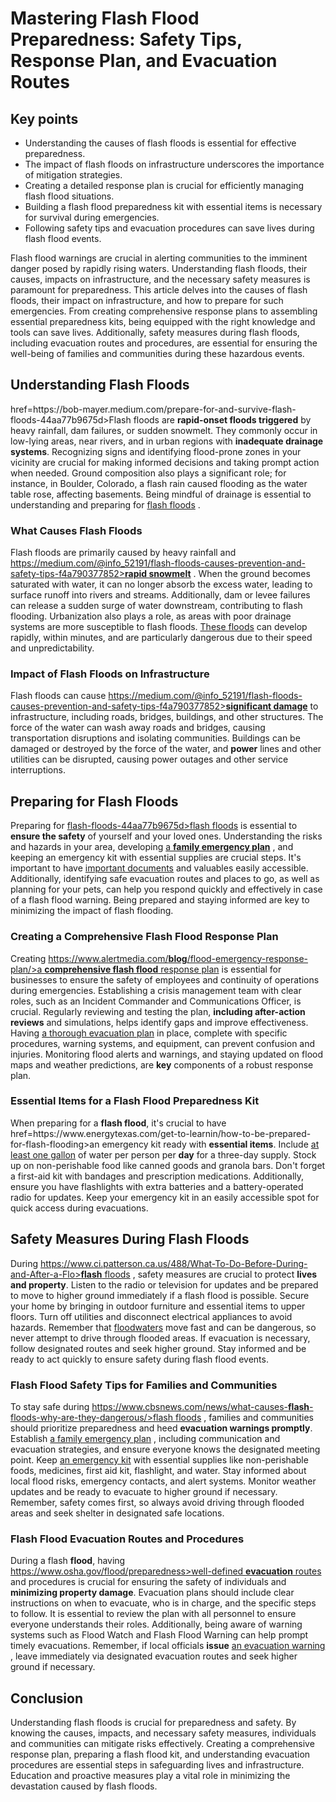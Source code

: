 # Mastering Flash Flood Preparedness: Safety Tips, Response Plan, and Evacuation Routes

<!-- wp:heading -->
<h2 class="wp-block-heading">Key points</h2>
<!-- /wp:heading -->
<!-- wp:list -->
<ul class="wp-block-list">
<!-- wp:list-item -->
<li>Understanding the causes of flash floods is essential for effective preparedness.</li>
<!-- /wp:list-item -->
<!-- wp:list-item -->
<li>The impact of flash floods on infrastructure underscores the importance of mitigation strategies.</li>
<!-- /wp:list-item -->
<!-- wp:list-item -->
<li>Creating a detailed response plan is crucial for efficiently managing flash flood situations.</li>
<!-- /wp:list-item -->
<!-- wp:list-item -->
<li>Building a flash flood preparedness kit with essential items is necessary for survival during emergencies.</li>
<!-- /wp:list-item -->
<!-- wp:list-item -->
<li>Following safety tips and evacuation procedures can save lives during flash flood events.</li>
<!-- /wp:list-item -->
</ul>
<!-- /wp:list -->



<!-- wp:paragraph -->
<p>Flash flood warnings are crucial in alerting communities to the imminent danger posed by rapidly rising waters. Understanding flash floods, their causes, impacts on infrastructure, and the necessary safety measures is paramount for preparedness. This article delves into the causes of flash floods, their impact on infrastructure, and how to prepare for such emergencies. From creating comprehensive response plans to assembling essential preparedness kits, being equipped with the right knowledge and tools can save lives. Additionally, safety measures during flash floods, including evacuation routes and procedures, are essential for ensuring the well-being of families and communities during these hazardous events.</p>
<!-- /wp:paragraph -->

<!-- wp:heading -->
<h2 class="wp-block-heading">Understanding Flash Floods</h2>
<!-- /wp:heading -->
<!-- wp:paragraph -->
<p> <a <strong>href</strong>=https://bob-mayer.medium.com/prepare-for-and-survive-flash-floods-44aa77b9675d>Flash floods</a> are <strong>rapid-onset floods triggered</strong> by heavy rainfall, dam failures, or sudden snowmelt. They commonly occur in low-lying areas, near rivers, and in urban regions with <strong>inadequate drainage systems</strong>. Recognizing signs and identifying flood-prone zones in your vicinity are crucial for making informed decisions and taking prompt action when needed. Ground composition also plays a significant role; for instance, in Boulder, Colorado, a flash rain caused flooding as the water table rose, affecting basements. Being mindful of drainage is essential to understanding and preparing for <a href=https://medium.com/@info_52191/flash-floods-causes-prevention-and-safety-tips-f4a790377852>flash floods</a> .</p>
<!-- /wp:paragraph -->

<!-- wp:heading {"level":3} -->
<h3 class="wp-block-heading">What Causes Flash Floods</h2>
<!-- /wp:heading -->
<!-- wp:paragraph -->
<p>Flash floods are primarily caused by heavy rainfall and <a href=<strong>https</strong>://medium.com/@info_52191/flash-floods-causes-prevention-and-safety-tips-f4a790377852><strong>rapid snowmelt</strong></a> . When the ground becomes saturated with water, it can no longer absorb the excess water, leading to surface runoff into rivers and streams. Additionally, dam or levee failures can release a sudden surge of water downstream, contributing to flash flooding. Urbanization also plays a role, as areas with poor drainage systems are more susceptible to flash floods. <a href=https://www.cbsnews.com/news/what-causes-flash-floods-why-are-they-dangerous/>These floods</a> can develop rapidly, within minutes, and are particularly dangerous due to their speed and unpredictability.</p>
<!-- /wp:paragraph -->

<!-- wp:heading {"level":3} -->
<h3 class="wp-block-heading">Impact of Flash Floods on Infrastructure</h2>
<!-- /wp:heading -->
<!-- wp:paragraph -->
<p>Flash floods can cause <a href=<strong>https</strong>://medium.com/@info_52191/flash-floods-causes-prevention-and-safety-tips-f4a790377852><strong>significant damage</strong></a> to infrastructure, including roads, bridges, buildings, and other structures. The force of the water can wash away roads and bridges, causing transportation disruptions and isolating communities. Buildings can be damaged or destroyed by the force of the water, and <strong>power</strong> lines and other utilities can be disrupted, causing power outages and other service interruptions.</p>
<!-- /wp:paragraph -->

<!-- wp:heading -->
<h2 class="wp-block-heading">Preparing for Flash Floods</h2>
<!-- /wp:heading -->
<!-- wp:paragraph -->
<p>Preparing for <a href=https://bob-mayer.medium.com/prepare-for-and-survive-<strong>flash</strong>-floods-44aa77b9675d>flash floods</a> is essential to <strong>ensure the safety</strong> of yourself and your loved ones. Understanding the risks and hazards in your area, developing <a href=https://www.susquehannafloodforecasting.org/before-during-after.html>a <strong>family emergency plan</strong></a> , and keeping an emergency kit with essential supplies are crucial steps. It's important to have <a href=https://www.energytexas.com/get-to-learnin/how-to-be-prepared-for-flash-flooding>important documents</a> and valuables easily accessible. Additionally, identifying safe evacuation routes and places to go, as well as planning for your pets, can help you respond quickly and effectively in case of a flash flood warning. Being prepared and staying informed are key to minimizing the impact of flash flooding.</p>
<!-- /wp:paragraph -->

<!-- wp:heading {"level":3} -->
<h3 class="wp-block-heading">Creating a Comprehensive Flash Flood Response Plan</h2>
<!-- /wp:heading -->
<!-- wp:paragraph -->
<p>Creating <a href=<strong>https</strong>://www.alertmedia.com/<strong>blog</strong>/flood-emergency-response-plan/>a <strong>comprehensive flash flood</strong> response plan</a> is essential for businesses to ensure the safety of employees and continuity of operations during emergencies. Establishing a crisis management team with clear roles, such as an Incident Commander and Communications Officer, is crucial. Regularly reviewing and testing the plan, <strong>including after-action reviews</strong> and simulations, helps identify gaps and improve effectiveness. Having <a href=https://www.osha.gov/flood/preparedness>a thorough evacuation plan</a> in place, complete with specific procedures, warning systems, and equipment, can prevent confusion and injuries. Monitoring flood alerts and warnings, and staying updated on flood maps and weather predictions, are <strong>key</strong> components of a robust response plan.</p>
<!-- /wp:paragraph -->

<!-- wp:heading {"level":3} -->
<h3 class="wp-block-heading">Essential Items for a Flash Flood Preparedness Kit</h2>
<!-- /wp:heading -->
<!-- wp:paragraph -->
<p>When preparing for a <strong>flash flood</strong>, it's crucial to have <a <strong>href</strong>=https://www.energytexas.com/get-to-learnin/how-to-be-prepared-for-flash-flooding>an emergency kit</a> ready with <strong>essential items</strong>. Include <a href=https://bkvenergy.com/blog/how-to-prepare-for-a-flood/>at least one gallon</a> of water per person per <strong>day</strong> for a three-day supply. Stock up on non-perishable food like canned goods and granola bars. Don't forget a first-aid kit with bandages and prescription medications. Additionally, ensure you have flashlights with extra batteries and a battery-operated radio for updates. Keep your emergency kit in an easily accessible spot for quick access during evacuations.</p>
<!-- /wp:paragraph -->

<!-- wp:heading -->
<h2 class="wp-block-heading">Safety Measures During Flash Floods</h2>
<!-- /wp:heading -->
<!-- wp:paragraph -->
<p>During <a href=<strong>https</strong>://www.ci.patterson.ca.us/488/What-To-Do-Before-During-and-After-a-Flo><strong>flash</strong> floods</a> , safety measures are crucial to protect <strong>lives and property</strong>. Listen to the radio or television for updates and be prepared to move to higher ground immediately if a flash flood is possible. Secure your home by bringing in outdoor furniture and essential items to upper floors. Turn off utilities and disconnect electrical appliances to avoid hazards. Remember that <a href=https://emergencyplanning.nmsu.edu/emergency-events/flood-safety-checklist.html>floodwaters</a> move fast and can be dangerous, so never attempt to drive through flooded areas. If evacuation is necessary, follow designated routes and seek higher ground. Stay informed and be ready to act quickly to ensure safety during flash flood events.</p>
<!-- /wp:paragraph -->

<!-- wp:heading {"level":3} -->
<h3 class="wp-block-heading">Flash Flood Safety Tips for Families and Communities</h2>
<!-- /wp:heading -->
<!-- wp:paragraph -->
<p>To stay safe during <a href=<strong>https</strong>://www.cbsnews.com/news/what-causes-<strong>flash</strong>-floods-why-are-they-dangerous/>flash floods</a> , families and communities should prioritize preparedness and heed <strong>evacuation warnings promptly</strong>. Establish <a href=https://www.energytexas.com/get-to-learnin/how-to-be-prepared-for-flash-flooding>a family emergency plan</a> , including communication and evacuation strategies, and ensure everyone knows the designated meeting point. Keep <a href=https://www.unicef.org/parenting/emergencies/flood-safety-information>an emergency kit</a> with essential supplies like non-perishable foods, medicines, first aid kit, flashlight, and water. Stay informed about local flood risks, emergency contacts, and alert systems. Monitor weather updates and be ready to evacuate to higher ground if necessary. Remember, safety comes first, so always avoid driving through flooded areas and seek shelter in designated safe locations.</p>
<!-- /wp:paragraph -->

<!-- wp:heading {"level":3} -->
<h3 class="wp-block-heading">Flash Flood Evacuation Routes and Procedures</h2>
<!-- /wp:heading -->
<!-- wp:paragraph -->
<p>During a flash <strong>flood</strong>, having <a href=<strong>https</strong>://www.osha.gov/flood/preparedness>well-defined <strong>evacuation</strong> routes</a> and procedures is crucial for ensuring the safety of individuals and <strong>minimizing property damage</strong>. Evacuation plans should include clear instructions on when to evacuate, who is in charge, and the specific steps to follow. It is essential to review the plan with all personnel to ensure everyone understands their roles. Additionally, being aware of warning systems such as Flood Watch and Flash Flood Warning can help prompt timely evacuations. Remember, if local officials <strong>issue</strong> <a href=https://www.cbsnews.com/news/what-causes-flash-floods-why-are-they-dangerous/>an evacuation warning</a> , leave immediately via designated evacuation routes and seek higher ground if necessary.</p>
<!-- /wp:paragraph -->

<!-- wp:heading -->
<h2 class="wp-block-heading">Conclusion</h2>
<!-- /wp:heading -->
<!-- wp:paragraph -->
<p>Understanding flash floods is crucial for preparedness and safety. By knowing the causes, impacts, and necessary safety measures, individuals and communities can mitigate risks effectively. Creating a comprehensive response plan, preparing a flash flood kit, and understanding evacuation procedures are essential steps in safeguarding lives and infrastructure. Education and proactive measures play a vital role in minimizing the devastation caused by flash floods.</p>
<!-- /wp:paragraph -->